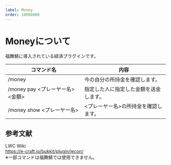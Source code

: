 ```yaml
---
label: Money
order: 10000000
---
```

# Moneyについて
福舞鯖に導入されている経済プラグインです。<br>

|コマンド名|内容|
|----|----|
|/money|今の自分の所持金を確認します。|
|/money pay <プレーヤー名> <金額>|指定した人に指定した金額を送金します。|
|/money show <プレーヤー名>|<プレーヤー名>の所持金を確認します。|

## 参考文献

LWC Wiki<br>
https://e-craft.io/bukkit/plugin/jecon/<br>
※一部コマンドは福舞鯖では使用できません。